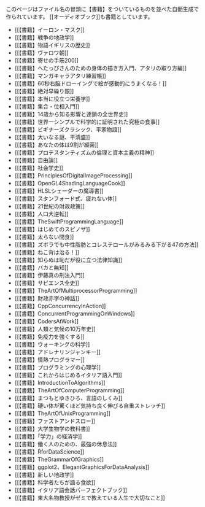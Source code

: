 このページはファイル名の冒頭に【書籍】をついているものを並べた自動生成で作られています。
[[オーディオブック]]も書籍としています。

- [[【書籍】イーロン・マスク]]
- [[【書籍】戦争の地政学]]
- [[【書籍】物語イギリスの歴史]]
- [[【書籍】ヴァロワ朝]]
- [[【書籍】寄せの手筋200]]
- [[【書籍】へたっぴさんのための身体の描き方入門、アタリの取り方編]]
- [[【書籍】マンガキャラアタリ練習帳]]
- [[【書籍】60秒右脳ドローイングで絵が感動的にうまくなる！]]
- [[【書籍】絶対早繰り銀]]
- [[【書籍】本当に役立つ栄養学]]
- [[【書籍】集合・位相入門]]
- [[【書籍】14歳から知る影響と連鎖の全世界史]]
- [[【書籍】世界一シンプルで科学的に証明された究極の食事]]
- [[【書籍】ビギナーズクラシック、平家物語]]
- [[【書籍】大いなる謎、平清盛]]
- [[【書籍】あなたの体は9割が細菌]]
- [[【書籍】プロテスタンティズムの倫理と資本主義の精神]]
- [[【書籍】自由論]]
- [[【書籍】社会学史]]
- [[【書籍】PrinciplesOfDigitalImageProcessing]]
- [[【書籍】OpenGL4ShadingLanguageCook]]
- [[【書籍】HLSLシェーダーの魔導書]]
- [[【書籍】スタンフォード式、疲れない体]]
- [[【書籍】21世紀の財政政策]]
- [[【書籍】人口大逆転]]
- [[【書籍】TheSwiftProgrammingLanguage]]
- [[【書籍】はじめてのスピノザ]]
- [[【書籍】太らない間食]]
- [[【書籍】ズボラでも中性脂肪とコレステロールがみるみる下がる47の方法]]
- [[【書籍】ねこ背は治る！]]
- [[【書籍】知らぬは恥だが役に立つ法律知識]]
- [[【書籍】バカと無知]]
- [[【書籍】伊藤真の刑法入門]]
- [[【書籍】サピエンス全史]]
- [[【書籍】TheArtOfMultiprocessorProgramming]]
- [[【書籍】財政赤字の神話]]
- [[【書籍】CppConcurrencyInAction]]
- [[【書籍】ConcurrentProgrammingOnWindows]]
- [[【書籍】CodersAtWork]]
- [[【書籍】人類と気候の10万年史]]
- [[【書籍】免疫力を強くする]]
- [[【書籍】ウォーキングの科学]]
- [[【書籍】アドレナリンジャンキー]]
- [[【書籍】情熱プログラマー]]
- [[【書籍】プログラミングの心理学]]
- [[【書籍】これからはじめるイタリア語入門]]
- [[【書籍】IntroductionToAlgorithms]]
- [[【書籍】TheArtOfComputerProgramming]]
- [[【書籍】まつもとゆきひろ、言語のしくみ]]
- [[【書籍】硬い体が驚くほど気持ち良く伸びる自重ストレッチ]]
- [[【書籍】TheArtOfUnixProgramming]]
- [[【書籍】ファストアンドスロー]]
- [[【書籍】大学生物学の教科書]]
- [[【書籍】「学力」の経済学]]
- [[【書籍】働く人のための、最強の休息法]]
- [[【書籍】RforDataScience]]
- [[【書籍】TheGrammarOfGraphics]]
- [[【書籍】ggplot2、ElegantGraphicsForDataAnalysis]]
- [[【書籍】新しい地政学]]
- [[【書籍】科学者たちが語る食欲]]
- [[【書籍】イタリア語会話パーフェクトブック]]
- [[【書籍】東大名物教授がゼミで教えている人生で大切なこと]]

